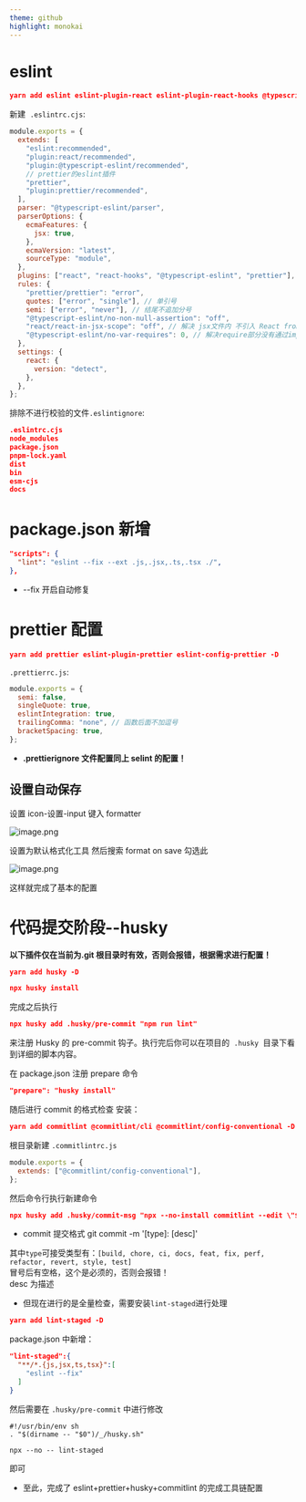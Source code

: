 ```yaml
---
theme: github
highlight: monokai
---
```


# eslint

```json
yarn add eslint eslint-plugin-react eslint-plugin-react-hooks @typescript-eslint/parser @typescript-eslint/eslint-plugin -D
```

新建  `.eslintrc.cjs`:

```js
module.exports = {
  extends: [
    "eslint:recommended",
    "plugin:react/recommended",
    "plugin:@typescript-eslint/recommended",
    // prettier的eslint插件
    "prettier",
    "plugin:prettier/recommended",
  ],
  parser: "@typescript-eslint/parser",
  parserOptions: {
    ecmaFeatures: {
      jsx: true,
    },
    ecmaVersion: "latest",
    sourceType: "module",
  },
  plugins: ["react", "react-hooks", "@typescript-eslint", "prettier"],
  rules: {
    "prettier/prettier": "error",
    quotes: ["error", "single"], // 单引号
    semi: ["error", "never"], // 结尾不追加分号
    "@typescript-eslint/no-non-null-assertion": "off",
    "react/react-in-jsx-scope": "off", // 解决 jsx文件内 不引入 React from ‘react’ 的报错
    "@typescript-eslint/no-var-requires": 0, // 解决require部分没有通过import引入
  },
  settings: {
    react: {
      version: "detect",
    },
  },
};
```

排除不进行校验的文件`.eslintignore`:

```json
.eslintrc.cjs
node_modules
package.json
pnpm-lock.yaml
dist
bin
esm-cjs
docs
```

# package.json 新增

```json
"scripts": {
  "lint": "eslint --fix --ext .js,.jsx,.ts,.tsx ./",
},
```

- --fix 开启自动修复

# prettier 配置

```json
yarn add prettier eslint-plugin-prettier eslint-config-prettier -D
```

`.prettierrc.js`:

```js
module.exports = {
  semi: false,
  singleQuote: true,
  eslintIntegration: true,
  trailingComma: "none", // 函数后面不加逗号
  bracketSpacing: true,
};
```

- **.prettierignore 文件配置同上 selint 的配置！**

## 设置自动保存

设置 icon-设置-input 键入 formatter

![image.png](https://p9-juejin.byteimg.com/tos-cn-i-k3u1fbpfcp/059d8723cc63484d8fcfb1fe8faea06d~tplv-k3u1fbpfcp-watermark.image?)

设置为默认格式化工具
然后搜索 format on save 勾选此

![image.png](https://p9-juejin.byteimg.com/tos-cn-i-k3u1fbpfcp/f1abdaf07c844ad2838a9d53b94aaa6e~tplv-k3u1fbpfcp-watermark.image?)

这样就完成了基本的配置

# 代码提交阶段--husky

**以下插件仅在当前为.git 根目录时有效，否则会报错，根据需求进行配置！**

```json
yarn add husky -D

npx husky install
```

完成之后执行

```json
npx husky add .husky/pre-commit "npm run lint"
```

来注册 Husky 的 pre-commit 钩子。执行完后你可以在项目的  `.husky`  目录下看到详细的脚本内容。

在 package.json 注册 prepare 命令

```json
"prepare": "husky install"
```

随后进行 commit 的格式检查
安装：

```json
yarn add commitlint @commitlint/cli @commitlint/config-conventional -D
```

根目录新建 `.commitlintrc.js`

```js
module.exports = {
  extends: ["@commitlint/config-conventional"],
};
```

然后命令行执行新建命令

```json
npx husky add .husky/commit-msg "npx --no-install commitlint --edit \"$1\""
```

- commit 提交格式
  git commit -m '[type]: [desc]'

其中`type`可接受类型有：`[build, chore, ci, docs, feat, fix, perf, refactor, revert, style, test]` \
冒号后有空格，这个是必须的，否则会报错！\
desc 为描述

- 但现在进行的是全量检查，需要安装`lint-staged`进行处理

```json
yarn add lint-staged -D
```

package.json 中新增：

```json
"lint-staged":{
  "**/*.{js,jsx,ts,tsx}":[
    "eslint --fix"
  ]
}
```

然后需要在 `.husky/pre-commit` 中进行修改

```shell
#!/usr/bin/env sh
. "$(dirname -- "$0")/_/husky.sh"

npx --no -- lint-staged
```

即可

- 至此，完成了 eslint+prettier+husky+commitlint 的完成工具链配置
